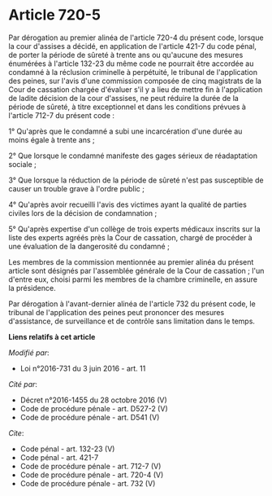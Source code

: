 # Article 720-5

Par dérogation au premier alinéa de l'article 720-4 du présent code, lorsque la cour d'assises a décidé, en application de
l'article 421-7 du code pénal, de porter la période de sûreté à trente ans ou qu'aucune des mesures énumérées à l'article
132-23 du même code ne pourrait être accordée au condamné à la réclusion criminelle à perpétuité, le tribunal de
l'application des peines, sur l'avis d'une commission composée de cinq magistrats de la Cour de cassation chargée d'évaluer
s'il y a lieu de mettre fin à l'application de ladite décision de la cour d'assises, ne peut réduire la durée de la période
de sûreté, à titre exceptionnel et dans les conditions prévues à l'article 712-7 du présent code : 

1° Qu'après que le condamné a subi une incarcération d'une durée au moins égale à trente ans ; 

2° Que lorsque le condamné manifeste des gages sérieux de réadaptation sociale ; 

3° Que lorsque la réduction de la période de sûreté n'est pas susceptible de causer un trouble grave à l'ordre public ; 

4° Qu'après avoir recueilli l'avis des victimes ayant la qualité de parties civiles lors de la décision de condamnation ; 

5° Qu'après expertise d'un collège de trois experts médicaux inscrits sur la liste des experts agréés près la Cour de
cassation, chargé de procéder à une évaluation de la dangerosité du condamné ; 

Les membres de la commission mentionnée au premier alinéa du présent article sont désignés par l'assemblée générale de la
Cour de cassation ; l'un d'entre eux, choisi parmi les membres de la chambre criminelle, en assure la présidence. 

Par dérogation à l'avant-dernier alinéa de l'article 732 du présent code, le tribunal de l'application des peines peut
prononcer des mesures d'assistance, de surveillance et de contrôle sans limitation dans le temps.

**Liens relatifs à cet article**

_Modifié par_:

  - Loi n°2016-731 du 3 juin 2016 - art. 11

_Cité par_:

  - Décret n°2016-1455 du 28 octobre 2016 (V)
  - Code de procédure pénale - art. D527-2 (V)
  - Code de procédure pénale - art. D541 (V)

_Cite_:

  - Code pénal - art. 132-23 (V)
  - Code pénal - art. 421-7
  - Code de procédure pénale - art. 712-7 (V)
  - Code de procédure pénale - art. 720-4 (V)
  - Code de procédure pénale - art. 732 (V)
